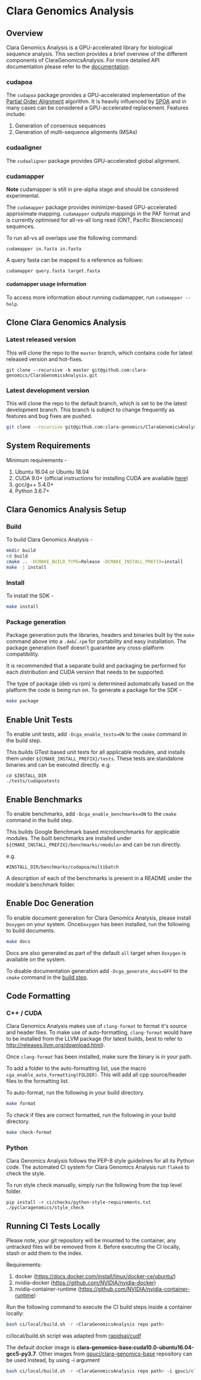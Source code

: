 # Clara Genomics Analysis

## Overview

Clara Genomics Analysis is a GPU-accelerated library for biological sequence analysis. This section provides a brief overview of the different components of ClaraGenomicsAnalysis.
For more detailed API documentation please refer to the [documentation](#enable-doc-generation).

### cudapoa

The `cudapoa` package provides a GPU-accelerated implementation of the [Partial Order Alignment](https://simpsonlab.github.io/2015/05/01/understanding-poa/)
algorithm. It is heavily influenced by [SPOA](https://github.com/rvaser/spoa) and in many cases can be considered a GPU-accelerated replacement. Features include:

1. Generation of consensus sequences
2. Generation of multi-sequence alignments (MSAs)

### cudaaligner

The `cudaaligner` package provides GPU-accelerated global alignment.

### cudamapper

**Note** cudamapper is still in pre-alpha stage and should be considered experimental.

The `cudamapper` package provides minimizer-based GPU-accelerated approximate mapping. `cudamapper` outputs mappings in
the PAF format and is currently optimised for all-vs-all long read (ONT, Pacific Biosciences) sequences.

To run all-vs all overlaps use the following command:

`cudamapper in.fasta in.fasta`

A query fasta can be mapped to a reference as follows:

`cudamapper query.fasta target.fasta`

#### cudamapper usage information

To access more information about running cudamapper, run `cudamapper --help`.

## Clone Clara Genomics Analysis

### Latest released version
This will clone the repo to the `master` branch, which contains code for latest released version
and hot-fixes.

```
git clone --recursive -b master git@github.com:clara-genomics/ClaraGenomicsAnalysis.git
```

### Latest development version
This will clone the repo to the default branch, which is set to be the latest development branch.
This branch is subject to change frequently as features and bug fixes are pushed.

```bash
git clone --recursive git@github.com:clara-genomics/ClaraGenomicsAnalysis.git
```

## System Requirements
Minimum requirements -

1. Ubuntu 16.04 or Ubuntu 18.04
2. CUDA 9.0+ (official instructions for installing CUDA are available [here](https://docs.nvidia.com/cuda/cuda-installation-guide-linux/index.html))
3. gcc/g++ 5.4.0+
4. Python 3.6.7+

## Clara Genomics Analysis Setup

### Build
To build Clara Genomics Analysis -

```bash
mkdir build
cd build
cmake .. -DCMAKE_BUILD_TYPE=Release -DCMAKE_INSTALL_PREFIX=install
make -j install
```

### Install
To install the SDK -

```bash
make install
```

### Package generation
Package generation puts the libraries, headers and binaries built by the `make` command above
into a `.deb`/`.rpm` for portability and easy installation. The package generation itself doesn't
guarantee any cross-platform compatibility.

It is recommended that a separate build and packaging be performed for each distribution and
CUDA version that needs to be supported.

The type of package (deb vs rpm) is determined automatically based on the platform the code
is being run on. To generate a package for the SDK -

```bash
make package
```

## Enable Unit Tests
To enable unit tests, add `-Dcga_enable_tests=ON` to the `cmake` command in the build step.

This builds GTest based unit tests for all applicable modules, and installs them under
`${CMAKE_INSTALL_PREFIX}/tests`. These tests are standalone binaries and can be executed
directly.
e.g.

```
cd $INSTALL_DIR
./tests/cudapoatests
```

## Enable Benchmarks
To enable benchmarks, add `-Dcga_enable_benchmarks=ON` to the `cmake` command in the build step.

This builds Google Benchmark based microbenchmarks for applicable modules. The built benchmarks
are installed under `${CMAKE_INSTALL_PREFIX}/benchmarks/<module>` and can be run directly.

e.g.
```
#INSTALL_DIR/benchmarks/cudapoa/multibatch
```

A description of each of the benchmarks is present in a README under the module's benchmark folder.

## Enable Doc Generation
To enable document generation for Clara Genomics Analysis, please install `Doxygen` on your system.
Once`Doxygen` has been installed, run the following to build documents.

```bash
make docs
```

Docs are also generated as part of the default `all` target when `Doxygen` is available on the system.

To disable documentation generation add `-Dcga_generate_docs=OFF` to the `cmake` command in the [build step](#build).

## Code Formatting

### C++ / CUDA
Clara Genomics Analysis makes use of `clang-format` to format it's source and header files. To make use of
auto-formatting, `clang-format` would have to be installed from the LLVM package (for latest builds,
best to refer to http://releases.llvm.org/download.html).

Once `clang-format` has been installed, make sure the binary is in your path.

To add a folder to the auto-formatting list, use the macro `cga_enable_auto_formatting(FOLDER)`. This
will add all cpp source/header files to the formatting list.

To auto-format, run the following in your build directory.

```bash
make format
```

To check if files are correct formatted, run the following in your build directory.

```bash
make check-format
```

### Python
Clara Genomics Analysis follows the PEP-8 style guidelines for all its Python code. The automated
CI system for Clara Genomics Analysis run `flake8` to check the style.

To run style check manually, simply run the following from the top level folder.
```
pip install -r ci/checks/python-style-requirements.txt
./pyclaragenomics/style_check
```

## Running CI Tests Locally
Please note, your git repository will be mounted to the container, any untracked files will be removed from it.
Before executing the CI locally, stash or add them to the index.

Requirements:
1. docker (https://docs.docker.com/install/linux/docker-ce/ubuntu/)
2. nvidia-docker (https://github.com/NVIDIA/nvidia-docker)
3. nvidia-container-runtime (https://github.com/NVIDIA/nvidia-container-runtime)

Run the following command to execute the CI build steps inside a container locally:
```bash
bash ci/local/build.sh -r <ClaraGenomicsAnalysis repo path>
```
ci/local/build.sh script was adapted from [rapidsai/cudf](https://github.com/rapidsai/cudf/tree/branch-0.11/ci/local)

The default docker image is **clara-genomics-base:cuda10.0-ubuntu16.04-gcc5-py3.7**.
Other images from [gpuci/clara-genomics-base](https://hub.docker.com/r/gpuci/clara-genomics-base/tags) repository can be used instead, by using -i argument
```bash
bash ci/local/build.sh -r <ClaraGenomicsAnalysis repo path> -i gpuci/clara-genomics-base:cuda10.0-ubuntu18.04-gcc7-py3.6
```
